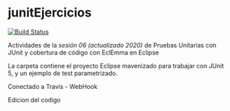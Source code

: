 # junitEjercicios

[![Build Status](https://travis-ci.org/ualhmis/junitEjercicios.svg?branch=master)](https://travis-ci.org/ualhmis/junitEjercicios)


Actividades de la *sesión 06 (actualizado 2020)* de Pruebas Unitarias con JUnit y cobertura de código con EclEmma en Eclipse

La carpeta contiene el proyecto Eclipse mavenizado para trabajar con JUnit 5, y un ejemplo de test parametrizado.


Conectado a Travis - WebHook

Edicion del codigo
